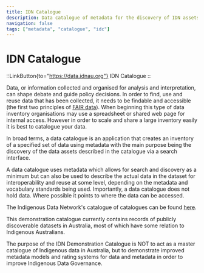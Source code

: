 ```yaml
---
title: IDN Catalogue
description: Data catalogue of metadata for the discovery of IDN assets
navigation: false
tags: ["metadata", "catalogue", "idc"]
---
```


# IDN Catalogue
::LinkButton{to="https://data.idnau.org"}
IDN Catalogue
::

Data, or information collected and organised for analysis and interpretation, can shape debate and guide policy decisions. In order to find, use and reuse data that has been collected, it needs to be findable and accessible (the first two principles of [FAIR data](/resources/faircare#FAIR)). When beginning this type of data inventory organisations may use a spreadsheet or shared web page for internal access. However in order to scale and share a large inventory easily it is best to catalogue your data.

In broad terms, a data catalogue is an application that creates an inventory of a specified set of data using metadata with the main purpose being the discovery of the data assets described in the catalogue via a search interface.

A data catalogue uses metadata which allows for search and discovery as a minimum but can also be used to describe the actual data in the dataset for interoperability and reuse at some level, depending on the metadata and vocabulary standards being used. Importantly, a data catalogue does not hold data. Where possible it points to where the data can be accessed.

The Indigenous Data Network's catalogue of catalogues can be found [here](https://data.idnau.org/catalogs).

This demonstration catalogue currently contains records of publicly discoverable datasets in Australia, most of which have some relation to Indigenous Australians.

The purpose of the IDN Demonstration Catalogue is NOT to act as a master catalogue of Indigenous data in Australia, but to demonstrate improved metadata models and rating systems for data and metadata in order to improve Indigenous Data Governance.